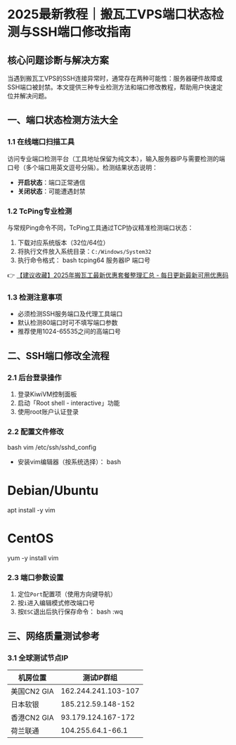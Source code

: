 # 2025最新教程｜搬瓦工VPS端口状态检测与SSH端口修改指南

## 核心问题诊断与解决方案
当遇到搬瓦工VPS的SSH连接异常时，通常存在两种可能性：服务器硬件故障或SSH端口被封禁。本文提供三种专业检测方法和端口修改教程，帮助用户快速定位并解决问题。

## 一、端口状态检测方法大全
### 1.1 在线端口扫描工具
访问专业端口检测平台（工具地址保留为纯文本），输入服务器IP与需要检测的端口号（多个端口用英文逗号分隔）。检测结果状态说明：
- **开启状态**：端口正常通信
- **关闭状态**：可能遭遇封禁

### 1.2 TcPing专业检测
与常规Ping命令不同，TcPing工具通过TCP协议精准检测端口状态：
1. 下载对应系统版本（32位/64位）
2. 将执行文件放入系统目录：`C:/Windows/System32`
3. 执行命令格式：
bash
tcping64 服务器IP 端口号

👉 [【建议收藏】2025年搬瓦工最新优惠套餐整理汇总 - 每日更新最新可用优惠码](https://bit.ly/banwagon)

### 1.3 检测注意事项
- 必须检测SSH服务端口及代理工具端口
- 默认检测80端口时可不填写端口参数
- 推荐使用1024-65535之间的高端口号

## 二、SSH端口修改全流程
### 2.1 后台登录操作
1. 登录KiwiVM控制面板
2. 启动「Root shell - interactive」功能
3. 使用root账户认证登录

### 2.2 配置文件修改
bash
vim /etc/ssh/sshd_config

- 安装vim编辑器（按系统选择）：
bash
# Debian/Ubuntu
apt install -y vim

# CentOS
yum -y install vim

### 2.3 端口参数设置
1. 定位`Port`配置项（使用方向键导航）
2. 按`i`进入编辑模式修改端口号
3. 按`ESC`退出后执行保存命令：
bash
:wq

## 三、网络质量测试参考
### 3.1 全球测试节点IP
| 机房位置       | 测试IP群组                 |
|----------------|---------------------------|
| 美国CN2 GIA    | 162.244.241.103-107       |
| 日本软银       | 185.212.59.148-152       |
| 香港CN2 GIA    | 93.179.124.167-172       |
| 荷兰联通       | 104.255.64.1-66.1        |